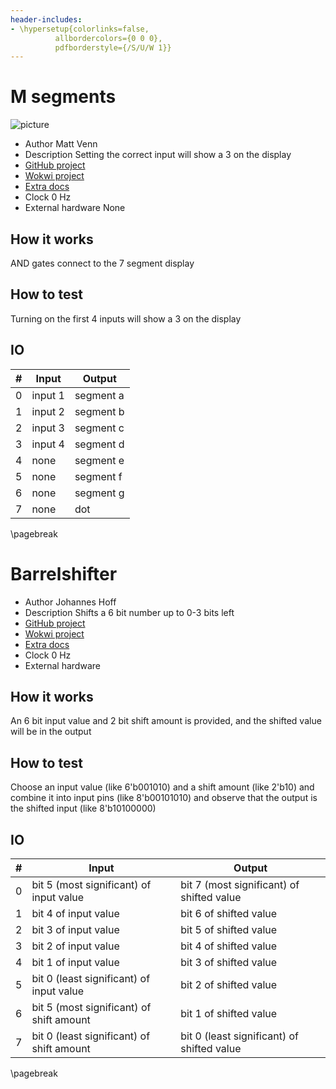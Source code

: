 ```yaml
---
header-includes:
- \hypersetup{colorlinks=false,
          allbordercolors={0 0 0},
          pdfborderstyle={/S/U/W 1}}
---
```

# M segments

![picture](0msegments.png)

* Author Matt Venn
* Description Setting the correct input will show a 3 on the display
* [GitHub project](https://github.com/mattvenn/tinytapeout_m_segments)
* [Wokwi project](https://wokwi.com/projects/339688086163161683)
* [Extra docs](https://github.com/mattvenn/tinytapeout_m_segments/blob/main/README.md)
* Clock 0 Hz
* External hardware None

## How it works

AND gates connect to the 7 segment display

## How to test

Turning on the first 4 inputs will show a 3 on the display

## IO

| # | Input        | Output       |
|---|--------------|--------------|
| 0 | input 1  | segment a |
| 1 | input 2  | segment b |
| 2 | input 3  | segment c |
| 3 | input 4  | segment d |
| 4 | none  | segment e |
| 5 | none  | segment f |
| 6 | none  | segment g |
| 7 | none  | dot |

\pagebreak
# Barrelshifter



* Author Johannes Hoff
* Description Shifts a 6 bit number up to 0-3 bits left
* [GitHub project](https://github.com/johshoff/barrelshifter-wokwi-gds)
* [Wokwi project](https://wokwi.com/projects/341136771628663380)
* [Extra docs]()
* Clock 0 Hz
* External hardware 

## How it works

An 6 bit input value and 2 bit shift amount is provided, and the shifted value will be in the output

## How to test

Choose an input value (like 6'b001010) and a shift amount (like 2'b10) and combine it into input pins (like 8'b00101010) and observe that the output is the shifted input (like 8'b10100000)

## IO

| # | Input        | Output       |
|---|--------------|--------------|
| 0 | bit 5 (most significant) of input value  | bit 7 (most significant) of shifted value |
| 1 | bit 4 of input value  | bit 6 of shifted value |
| 2 | bit 3 of input value  | bit 5 of shifted value |
| 3 | bit 2 of input value  | bit 4 of shifted value |
| 4 | bit 1 of input value  | bit 3 of shifted value |
| 5 | bit 0 (least significant) of input value  | bit 2 of shifted value |
| 6 | bit 5 (most significant) of shift amount  | bit 1 of shifted value |
| 7 | bit 0 (least significant) of shift amount  | bit 0 (least significant) of shifted value |

\pagebreak

